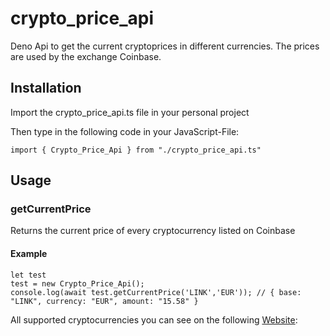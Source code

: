 # crypto_price_api

Deno Api to get the current cryptoprices in different currencies. The prices are used by the exchange Coinbase.

## Installation

Import the crypto_price_api.ts file in your personal project

Then type in the following code in your JavaScript-File:

```
import { Crypto_Price_Api } from "./crypto_price_api.ts"
```

## Usage


### getCurrentPrice

Returns the current price of every cryptocurrency listed on Coinbase

#### Example

```
let test 
test = new Crypto_Price_Api();
console.log(await test.getCurrentPrice('LINK','EUR')); // { base: "LINK", currency: "EUR", amount: "15.58" }
```

All supported cryptocurrencies you can see on the following [Website](https://www.coinbase.com/de/price):

